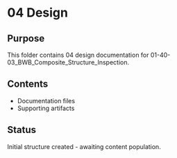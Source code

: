 # 04 Design

## Purpose
This folder contains 04 design documentation for 01-40-03_BWB_Composite_Structure_Inspection.

## Contents
- Documentation files
- Supporting artifacts

## Status
Initial structure created - awaiting content population.
